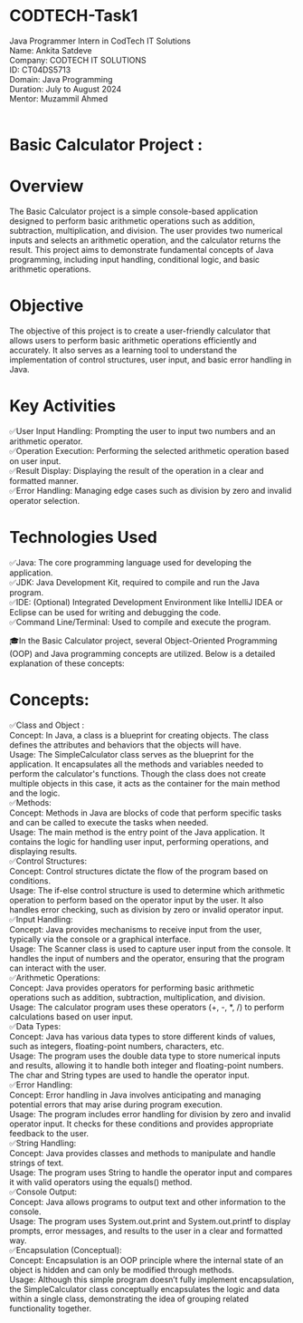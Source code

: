# CODTECH-Task1
Java Programmer Intern in CodTech IT Solutions
<br>
Name: Ankita Satdeve
<br>
Company: CODTECH IT SOLUTIONS
<br>
ID: CT04DS5713
<br>
Domain: Java Programming
<br>
Duration: July to August 2024
<br>
Mentor: Muzammil Ahmed
<br>
<br>

# Basic Calculator Project :
# Overview
The Basic Calculator project is a simple console-based application designed to perform basic arithmetic operations such as addition, subtraction, multiplication, and division. The user provides two numerical inputs and selects an arithmetic operation, and the calculator returns the result. This project aims to demonstrate fundamental concepts of Java programming, including input handling, conditional logic, and basic arithmetic operations.

# Objective
The objective of this project is to create a user-friendly calculator that allows users to perform basic arithmetic operations efficiently and accurately. It also serves as a learning tool to understand the implementation of control structures, user input, and basic error handling in Java.

# Key Activities
✅User Input Handling: Prompting the user to input two numbers and an arithmetic operator.
<br>
✅Operation Execution: Performing the selected arithmetic operation based on user input.
<br>
✅Result Display: Displaying the result of the operation in a clear and formatted manner.
<br>
✅Error Handling: Managing edge cases such as division by zero and invalid operator selection.
<br>

# Technologies Used
✅Java: The core programming language used for developing the application.
<br>
✅JDK: Java Development Kit, required to compile and run the Java program.
<br>
✅IDE: (Optional) Integrated Development Environment like IntelliJ IDEA or Eclipse can be used for writing and debugging the code.
<br>
✅Command Line/Terminal: Used to compile and execute the program.
<br>

🎓In the Basic Calculator project, several Object-Oriented Programming (OOP) and Java programming concepts are utilized. Below is a detailed explanation of these concepts:
# Concepts:
✅Class and Object :
<br>
Concept: In Java, a class is a blueprint for creating objects. The class defines the attributes and behaviors that the objects will have.
<br>
Usage: The SimpleCalculator class serves as the blueprint for the application. It encapsulates all the methods and variables needed to perform the calculator's functions. Though the class does not create multiple objects in this case, it acts as the container for the main method and the logic.
<br>
✅Methods:
<br>
Concept: Methods in Java are blocks of code that perform specific tasks and can be called to execute the tasks when needed.
<br>
Usage: The main method is the entry point of the Java application. It contains the logic for handling user input, performing operations, and displaying results.
<br>
✅Control Structures:
<br>
Concept: Control structures dictate the flow of the program based on conditions.
<br>
Usage: The if-else control structure is used to determine which arithmetic operation to perform based on the operator input by the user. It also handles error checking, such as division by zero or invalid operator input.
<br>
✅Input Handling:
<br>
Concept: Java provides mechanisms to receive input from the user, typically via the console or a graphical interface.
<br>
Usage: The Scanner class is used to capture user input from the console. It handles the input of numbers and the operator, ensuring that the program can interact with the user.
<br>
✅Arithmetic Operations:
<br>
Concept: Java provides operators for performing basic arithmetic operations such as addition, subtraction, multiplication, and division.
<br>
Usage: The calculator program uses these operators (+, -, *, /) to perform calculations based on user input.
<br>
✅Data Types:
<br>
Concept: Java has various data types to store different kinds of values, such as integers, floating-point numbers, characters, etc.
<br>
Usage: The program uses the double data type to store numerical inputs and results, allowing it to handle both integer and floating-point numbers. The char and String types are used to handle the operator input.
<br>
✅Error Handling:
<br>
Concept: Error handling in Java involves anticipating and managing potential errors that may arise during program execution.
<br>
Usage: The program includes error handling for division by zero and invalid operator input. It checks for these conditions and provides appropriate feedback to the user.
<br>
✅String Handling:
<br>
Concept: Java provides classes and methods to manipulate and handle strings of text.
<br>
Usage: The program uses String to handle the operator input and compares it with valid operators using the equals() method.
<br>
✅Console Output:
<br>
Concept: Java allows programs to output text and other information to the console.
<br>
Usage: The program uses System.out.print and System.out.printf to display prompts, error messages, and results to the user in a clear and formatted way.
<br>
✅Encapsulation (Conceptual):
<br>
Concept: Encapsulation is an OOP principle where the internal state of an object is hidden and can only be modified through methods.
<br>
Usage: Although this simple program doesn’t fully implement encapsulation, the SimpleCalculator class conceptually encapsulates the logic and data within a single class, demonstrating the idea of grouping related functionality together.





